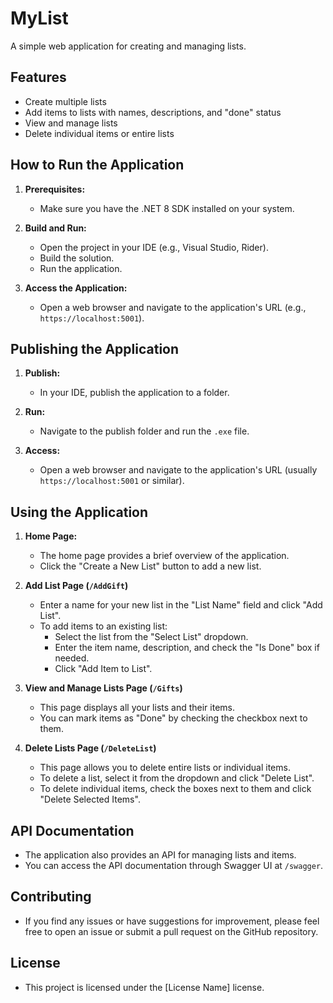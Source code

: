 # MyList

A simple web application for creating and managing lists.

## Features

* Create multiple lists
* Add items to lists with names, descriptions, and "done" status
* View and manage lists
* Delete individual items or entire lists

## How to Run the Application

1. **Prerequisites:**
   - Make sure you have the .NET 8 SDK installed on your system.

2. **Build and Run:**
   - Open the project in your IDE (e.g., Visual Studio, Rider).
   - Build the solution.
   - Run the application.

3. **Access the Application:**
   - Open a web browser and navigate to the application's URL (e.g., `https://localhost:5001`).

## Publishing the Application

1. **Publish:**
   - In your IDE, publish the application to a folder.

2. **Run:**
   - Navigate to the publish folder and run the `.exe` file.

3. **Access:**
   - Open a web browser and navigate to the application's URL (usually `https://localhost:5001` or similar).

## Using the Application

1. **Home Page:**
   - The home page provides a brief overview of the application.
   - Click the "Create a New List" button to add a new list.

2. **Add List Page (`/AddGift`)**
   - Enter a name for your new list in the "List Name" field and click "Add List".
   - To add items to an existing list:
     - Select the list from the "Select List" dropdown.
     - Enter the item name, description, and check the "Is Done" box if needed.
     - Click "Add Item to List".

3. **View and Manage Lists Page (`/Gifts`)**
   - This page displays all your lists and their items.
   - You can mark items as "Done" by checking the checkbox next to them.

4. **Delete Lists Page (`/DeleteList`)**
   - This page allows you to delete entire lists or individual items.
   - To delete a list, select it from the dropdown and click "Delete List".
   - To delete individual items, check the boxes next to them and click "Delete Selected Items".

## API Documentation

* The application also provides an API for managing lists and items.
* You can access the API documentation through Swagger UI at `/swagger`.

## Contributing

* If you find any issues or have suggestions for improvement, please feel free to open an issue or submit a pull request on the GitHub repository.

## License

* This project is licensed under the [License Name] license.
